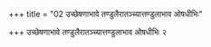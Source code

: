+++
title = "02 उच्छेषणाभावे तण्डुलैरातञ्च्यात्तण्डुलाभाव ओषधीभिः"

+++
उच्छेषणाभावे तण्डुलैरातञ्च्यात्तण्डुलाभाव ओषधीभिः २